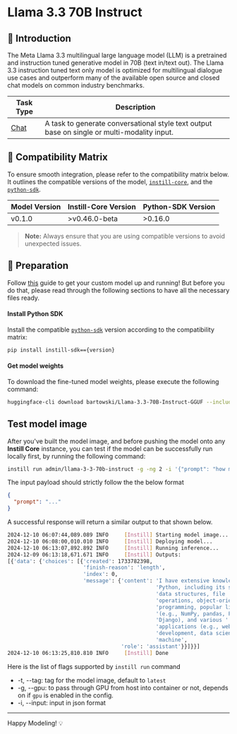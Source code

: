 # Llama 3.3 70B Instruct

## 📖 Introduction

The Meta Llama 3.3 multilingual large language model (LLM) is a pretrained and instruction tuned generative model in 70B (text in/text out). The Llama 3.3 instruction tuned text only model is optimized for multilingual dialogue use cases and outperform many of the available open source and closed chat models on common industry benchmarks.

| Task Type                                                | Description                                                                                 |
| -------------------------------------------------------- | ------------------------------------------------------------------------------------------- |
| [Chat](https://www.instill.tech/docs/model/ai-task#chat) | A task to generate conversational style text output base on single or multi-modality input. |

## 🔄 Compatibility Matrix

To ensure smooth integration, please refer to the compatibility matrix below. It outlines the compatible versions of the model, [`instill-core`](https://github.com/instill-ai/instill-core), and the [`python-sdk`](https://github.com/instill-ai/python-sdk).

| Model Version | Instill-Core Version | Python-SDK Version |
| ------------- | -------------------- | ------------------ |
| v0.1.0        | >v0.46.0-beta        | >0.16.0            |

> **Note:** Always ensure that you are using compatible versions to avoid unexpected issues.

## 🚀 Preparation

Follow [this](../README.md) guide to get your custom model up and running! But before you do that, please read through the following sections to have all the necessary files ready.

#### Install Python SDK

Install the compatible [`python-sdk`](https://github.com/instill-ai/python-sdk) version according to the compatibility matrix:

```bash
pip install instill-sdk=={version}
```

#### Get model weights

To download the fine-tuned model weights, please execute the following command:

```bash
huggingface-cli download bartowski/Llama-3.3-70B-Instruct-GGUF --include "Llama-3.3-70B-Instruct-IQ4_XS.gguf" --local-dir ./
```

## Test model image

After you've built the model image, and before pushing the model onto any **Instill Core** instance, you can test if the model can be successfully run locally first, by running the following command:

```bash
instill run admin/llama-3-3-70b-instruct -g -ng 2 -i '{"prompt": "how much do you know about python? summarize in one line"}'
```

The input payload should strictly follow the the below format

```json
{
  "prompt": "..."
}
```

A successful response will return a similar output to that shown below.

```bash
2024-12-10 06:07:44,089.089 INFO     [Instill] Starting model image...
2024-12-10 06:08:00,010.010 INFO     [Instill] Deploying model...
2024-12-10 06:13:07,892.892 INFO     [Instill] Running inference...
2024-12-09 06:13:18,671.671 INFO     [Instill] Outputs:
[{'data': {'choices': [{'created': 1733782398,
                        'finish-reason': 'length',
                        'index': 0,
                        'message': {'content': 'I have extensive knowledge of '
                                               'Python, including its syntax, '
                                               'data structures, file '
                                               'operations, object-oriented '
                                               'programming, popular libraries '
                                               '(e.g., NumPy, pandas, Flask, '
                                               'Django), and various '
                                               'applications (e.g., web '
                                               'development, data science, '
                                               'machine',
                                    'role': 'assistant'}}]}}]
2024-12-10 06:13:25,810.810 INFO     [Instill] Done
```

Here is the list of flags supported by `instill run` command

- -t, --tag: tag for the model image, default to `latest`
- -g, --gpu: to pass through GPU from host into container or not, depends on if `gpu` is enabled in the config.
- -i, --input: input in json format

---

Happy Modeling! 💡
